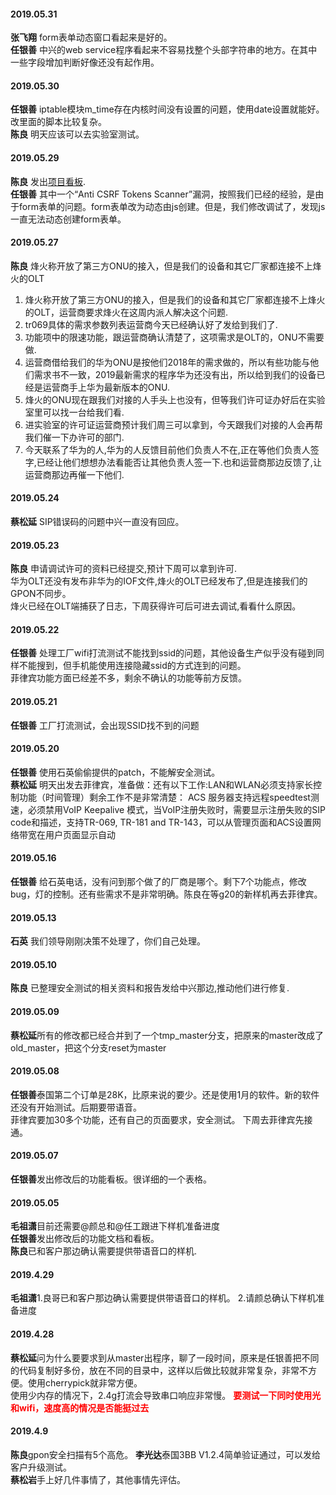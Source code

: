 
#### 2019.05.31
**张飞翔**  form表单动态窗口看起来是好的。  
**任银善**  中兴的web service程序看起来不容易找整个头部字符串的地方。在其中一些字段增加判断好像还没有起作用。
#### 2019.05.30
**任银善** iptable模块m_time存在内核时间没有设置的问题，使用date设置就能好。改里面的脚本比较复杂。  
**陈良** 明天应该可以去实验室测试。
#### 2019.05.29
**陈良**  发出[项目看板](http://192.168.1.93:8000/%E8%8F%B2%E5%BE%8B%E5%AE%BEgpon/GPON_%E9%A1%B9%E7%9B%AE%E7%9C%8B%E6%9D%BF_20190529.xlsx).  
**任银善** 其中一个“Anti CSRF Tokens Scanner”漏洞，按照我们已经的经验，是由于form表单的问题。form表单改为动态由js创建。但是，我们修改调试了，发现js一直无法动态创建form表单。
#### 2019.05.27
**陈良**  烽火称开放了第三方ONU的接入，但是我们的设备和其它厂家都连接不上烽火的OLT<hide>  

1. 烽火称开放了第三方ONU的接入，但是我们的设备和其它厂家都连接不上烽火的OLT，运营商要求烽火在这周内派人解决这个问题.  
2. tr069具体的需求参数列表运营商今天已经确认好了发给到我们了.  
3. 功能项中的限速功能，跟运营商确认清楚了，这项需求是OLT的，ONU不需要做.  
4. 运营商借给我们的华为ONU是按他们2018年的需求做的，所以有些功能与他们需求书不一致，2019最新需求的程序华为还没有出，所以给到我们的设备已经是运营商手上华为最新版本的ONU.  
5. 烽火的ONU现在跟我们对接的人手头上也没有，但等我们许可证办好后在实验室里可以找一台给我们看.  
6. 进实验室的许可证运营商预计我们周三可以拿到，今天跟我们对接的人会再帮我们催一下办许可的部门.  
7. 今天联系了华为的人,华为的人反馈目前他们负责人不在,正在等他们负责人签字,已经让他们想想办法看能否让其他负责人签一下.也和运营商那边反馈了,让运营商那边再催一下他们.</hide>

#### 2019.05.24
**蔡松延**  SIP错误码的问题中兴一直没有回应。
#### 2019.05.23
**陈良**  申请调试许可的资料已经提交,预计下周可以拿到许可.<br>华为OLT还没有发布非华为的IOF文件,烽火的OLT已经发布了,但是连接我们的GPON不同步。<br>烽火已经在OLT端捕获了日志，下周获得许可后可进去调试,看看什么原因。
#### 2019.05.22
**任银善** 处理工厂wifi打流测试不能找到ssid的问题，其他设备生产似乎没有碰到同样不能搜到，但手机能使用连接隐藏ssid的方式连到的问题。<br>菲律宾功能方面已经差不多，剩余不确认的功能等前方反馈。
#### 2019.05.21
**任银善**  工厂打流测试，会出现SSID找不到的问题
#### 2019.05.20
**任银善** 使用石英偷偷提供的patch，不能解安全测试。  
**蔡松延** 明天出发去菲律宾，准备做：还有以下工作:LAN和WLAN必须支持家长控制功能（时间管理）剩余工作不是非常清楚： ACS 服务器支持远程speedtest测速，必须禁用VoIP Keepalive 模式，当VoIP注册失败时，需要显示注册失败的SIP code和描述，支持TR-069, TR-181 and TR-143，可以从管理页面和ACS设置网络带宽在用户页面显示自动
#### 2019.05.16
**任银善** 给石英电话，没有问到那个做了的厂商是哪个。剩下7个功能点，修改bug，灯的控制。还有些需求不是非常明确。陈良在等g20的新样机再去菲律宾。
#### 2019.05.13
**石英** 我们领导刚刚决策不处理了，你们自己处理。
#### 2019.05.10
**陈良**  已整理安全测试的相关资料和报告发给中兴那边,推动他们进行修复. 
#### 2019.05.09
**蔡松延**所有的修改都已经合并到了一个tmp_master分支，把原来的master改成了old_master，把这个分支reset为master
#### 2019.05.08
**任银善**泰国第二个订单是28K，比原来说的要少。还是使用1月的软件。新的软件还没有开始测试。后期要带语音。  
菲律宾要加30多个功能，还有自己的页面要求，安全测试。  下周去菲律宾先接通。  
#### 2019.05.07
**任银善**发出修改后的功能看板。很详细的一个表格。
#### 2019.05.05
**毛祖潇**目前还需要@颜总和@任工跟进下样机准备进度  
**任银善**发出修改后的功能文档和看板。  
**陈良**已和客户那边确认需要提供带语音口的样机. 
#### 2019.4.29
**毛祖潇**1.良哥已和客户那边确认需要提供带语音口的样机。  2.请颜总确认下样机准备进度  
#### 2019.4.28
**蔡松延**问为什么要要求到从master出程序，聊了一段时间，原来是任银善把不同的代码复制好多份，放在不同的目录中，这样以后做比较就非常复杂，非常不方便。使用cherrypick就非常方便。  
使用少内存的情况下，2.4g打流会导致串口响应非常慢。  **<font color=red>要测试一下同时使用光和wifi，速度高的情况是否能挺过去</font>**
#### 2019.4.9
**陈良**gpon安全扫描有5个高危。
**李光达**泰国3BB V1.2.4简单验证通过，可以发给客户升级测试。  
**蔡松岩**手上好几件事情了，其他事情先评估。
